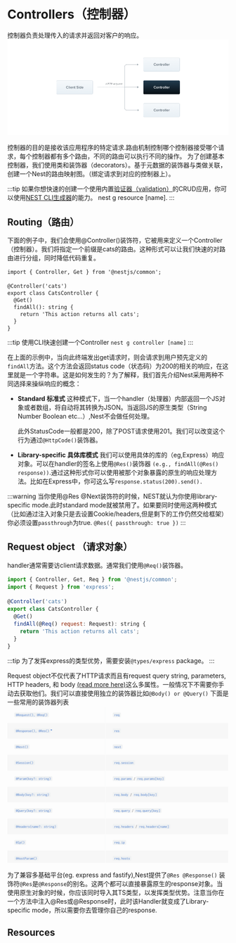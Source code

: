 # Controllers（控制器）

控制器负责处理传入的请求并返回对客户的响应。
![alt text](../images/controller.png)

控制器的目的是接收该应用程序的特定请求.路由机制控制哪个控制器接受哪个请求，每个控制器都有多个路由，不同的路由可以执行不同的操作。
为了创建基本控制器，我们使用类和装饰器（decorators）。基于元数据的装饰器与类做关联，创建一个Nest的路由映射图。（绑定请求到对应的控制器上）。

:::tip
如果你想快速的创建一个使用内置[验证器（validation）](https://docs.nestjs.com/techniques/validation)的CRUD应用，你可以使用[NEST CLI生成器](https://docs.nestjs.com/recipes/crud-generator#crud-generator)的能力。 nest g resource [name].
:::

## Routing（路由）

下面的例子中，我们会使用@Controller()装饰符，它被用来定义一个Controller（控制器）。我们将指定一个前缀是cats的路由。这种形式可以让我们快速的对路由进行分组，同时降低代码重复。

```Js
import { Controller, Get } from '@nestjs/common';

@Controller('cats')
export class CatsController {
  @Get()
  findAll(): string {
    return 'This action returns all cats';
  }
}
```

:::tip 使用CLI快速创建一个Controller
`nest g controller [name]`
:::

在上面的示例中，当向此终端发出get请求时，则会请求到用户预先定义的`findAll`方法。这个方法会返回status code（状态码）为200的相关的响应，在这里就是一个字符串。这是如何发生的？为了解释，我们首先介绍Nest采用两种不同选择来操纵响应的概念：

- **Standard 标准式**
  这种模式下，当一个handler（处理器）内部返回一个JS对象或者数组，将自动将其转换为JSON。当返回JS的原生类型（String Number Boolean etc...）,Nest不会做任何处理。

  此外StatusCode一般都是200，除了POST请求使用201。我们可以改变这个行为通过`@HttpCode()`装饰器。
- **Library-specific 具体库模式**
  我们可以使用具体的库的（eg,Express）响应对象。可以在handler的签名上使用`@Res()`装饰器 `(e.g., findAll(@Res() response))`.通过这种形式你可以使用被那个对象暴露的原生的响应处理方法。比如在Express中，你可这么写`response.status(200).send().`
  
:::warning
当你使用@Res @Next装饰符的时候，NEST就认为你使用library-specific mode.此时standard mode就被禁用了。如果要同时使用这两种模式（比如通过注入对象只是去设置Cookie/headers,但是剩下的工作仍然交给框架）你必须设置`passthrough`为true. `@Res({ passthrough: true })`
:::

## Request object （请求对象）

handler通常需要访client请求数据。通常我们使用`@Req()`装饰器。

```js
import { Controller, Get, Req } from '@nestjs/common';
import { Request } from 'express';

@Controller('cats')
export class CatsController {
  @Get()
  findAll(@Req() request: Request): string {
    return 'This action returns all cats';
  }
}
```

:::tip
为了发挥express的类型优势，需要安装`@types/express` package。
:::

Request object不仅代表了HTTP请求而且有request query string, parameters, HTTP headers, 和 body [(read more here)](https://expressjs.com/en/api.html#req)这么多属性。一般情况下不需要你手动去获取他们。我们可以直接使用独立的装饰器比如`@Body() or @Query()` 下面是一些常用的装饰器列表
![alt text](../images/decorator-list.png)

为了兼容多基础平台(eg. express and fastify),Nest提供了`@Res @Response()` 装饰符`@Res`是`@Response`的别名。这两个都可以直接暴露原生的response对象。当使用原生对象的时候，你应该同时导入其TS类型，以发挥类型优势。注意当你在一个方法中注入@Res或@Response时，此时该Handler就变成了Library-specific mode，所以需要你去管理你自己的response.

## Resources
